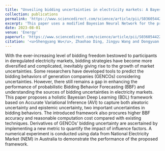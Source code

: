 ```yaml
---
title: "Unveiling bidding uncertainties in electricity markets: A Bayesian deep learning framework based on accurate variational inference"
collection: publications
permalink: 'https://www.sciencedirect.com/science/article/pii/S0360544223006801'
excerpt: 'This paper uses a modified Bayesian Neural Network for the probalistic forecasting of  bidding behaviors of generation companies and analyse the uncertainty within. It also provide a sensitivity analysis of the bidding behavior influencing factors.'
date: 2023-08-01
venue: 'Energy'
paperurl: 'https://www.sciencedirect.com/science/article/pii/S0360544223006801'
citation: '<u>Shengyang Wu</u>, Zhaohao Ding, Jingyu Wang and Dongyuan Shi, Unveiling bidding uncertainties in electricity markets: A Bayesian deep learning framework based on accurate variational inference, Energy, Vol.276, 2023, 127286.'
---
```


With the ever-increasing level of bidding freedom bestowed to participants in deregulated electricity markets, bidding strategies have become more diversified and complicated, inevitably giving rise to the growth of market uncertainties. Some researchers have developed tools to predict the bidding behaviors of generation companies (GENCOs) considering uncertainties. However, there still remains a gap in enhancing the performance of probabilistic Bidding Behavior Forecasting (BBF) and understanding the sources of bidding uncertainties in electricity markets. This paper proposes a holistic Bayesian Deep Learning (BDL) framework based on Accurate Variational Inference (AVI) to capture both aleatoric uncertainty and epistemic uncertainty, two important uncertainties in bidding behaviors. The introduced framework also procures higher BBF accuracy and reasonable computation cost compared with existing techniques. Derivatives of GENCOs’ bidding uncertainty are ascertained by implementing a new metric to quantify the impact of influence factors. A numerical experiment is conducted using data from National Electricity Market (NEM) in Australia to demonstrate the performance of the proposed framework.

